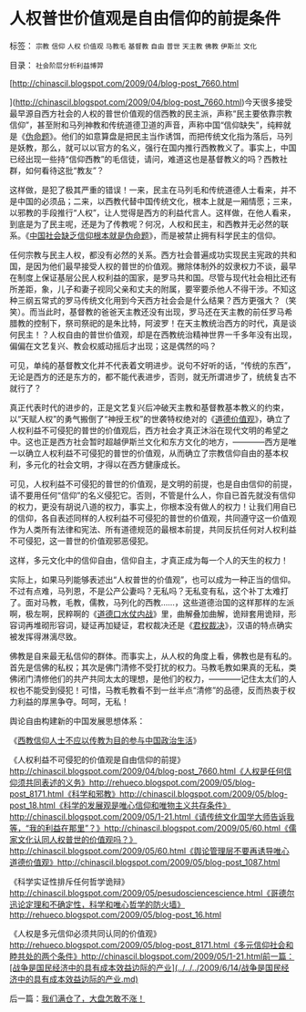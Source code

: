 # 人权普世价值观是自由信仰的前提条件

标签： `宗教` `信仰` `人权` `价值观` `马教毛` `基督教` `自由` `普世` `天主教` `佛教` `伊斯兰` `文化` 

目录： `社会阶层分析利益博羿`

[http://chinascil.blogspot.com/2009/04/blog-post_7660.html

](http://chinascil.blogspot.com/2009/04/blog-post_7660.html)今天很多接受最早源自西方社会的人权的普世价值观的信西教的民主派，声称“民主要依靠宗教信仰”，甚至附和马列神教和传统道德卫道的声音，声称中国“信仰缺失”，纯粹就是《[伪命题](../../../2009/4/11/大学无书：中国信仰缺失是一个伪命题.md)》。他们的如意算盘是把民主当作诱饵，而把传统文化指为落后，马列是妖教，那么，就可以以官方的名义，强行在国内推行西教教义了。事实上，中国已经出现一些持“信仰西教”的毛信徒，请问，难道这也是基督教义的吗？西教社群，如何看待这批“教友”？



这样做，是犯了极其严重的错误！一来，民主在马列毛和传统道德人士看来，并不是中国的必须品；二来，以西教代替中国传统文化，根本上就是一厢情愿；三来，以邪教的手段推行“人权”，让人觉得是西方的利益代言人。这样做，在他人看来，到底是为了民主呢，还是为了传教呢？何况，人权和民主，和西教并无必然的联系。《[中国社会缺乏信仰根本就是伪命题](../../../2009/4/11/大学无书：中国信仰缺失是一个伪命题.md)》，而是被禁止拥有科学民主的信仰。

任何宗教与民主人权，都没有必然的关系。西方社会普遍成功实现民主宪政的共和国，是因为他们最早接受人权的普世的价值观。撇除体制外的奴隶权力不谈，最早在制度上保证基层公民人权利益的国家，是罗马共和国。尽管与现代社会相比还有所差距，象，儿子和妻子视同父亲和丈夫的附属，要宰要杀他人不得干涉。不知这种三纲五常式的罗马传统文化用到今天西方社会会是什么结果？西方更强大？（笑笑）。而当此时，基督教的爸爸天主教还没有出现，罗马还在天主教的前任罗马希腊教的控制下，祭司祭祀的是朱比特，阿波罗！在天主教统治西方的时代，真是谈何民主！？人权自由的普世价值观，却是在西教统治精神世界一千多年没有出现，偏偏在文艺复兴、教会权威动摇后才出现；这是偶然的吗？

可见，单纯的基督教文化并不代表着文明进步。说句不好听的话，“传统的东西”，无论是西方的还是东方的，都不能代表进步，否则，就无所谓进步了，统统复古不就行了？

真正代表时代的进步的，正是文艺复兴后冲破天主教和基督教基本教义的约束，以“天赋人权”的勇气搬倒了“神授王权”的世袭特权绝对的《[道德价值观](../../../2009/3/11/信仰，个人世界观的基础断言；不是绝对的道德标准.md)》，确立了人权利益不可侵犯的普世的价值观后，西方社会才真正沐浴在现代文明的希望之中。这也正是西方社会暂时超越伊斯兰文化和东方文化的地方，————西方是唯一以确立人权利益不可侵犯的普世的价值观，从而确立了宗教信仰自由的基本权利，多元化的社会文明，才得以在西方健康成长。

可见，人权利益不可侵犯的普世的价值观，是文明的前提，也是自由信仰的前提，请不要用任何“信仰”的名义侵犯它。否则，不管是什么人，你自已首先就没有信仰的权力，更没有胡说八道的权力，事实上，你根本没有做人的权力！让我们用自已的信仰，各自表述同样的人权利益不可侵犯的普世的价值观，共同遵守这一价值观作为人类所有法律和宪法、所有道德规范的最根本前提，共同反抗任何对人权利益不可侵犯，这一普世的价值观邪恶侵犯。

这样，多元文化中的信仰自由，信仰自主，才真正成为每一个人的天生的权力！

实际上，如果马列能够表述出“人权普世的价值观”，也可以成为一种正当的信仰。不过有点难，马列恩，不是公产公妻吗？无私吗？无私变有私，这个补丁太难打了。面对马教，毛教，儒教，马列化的西教……，这些道德治国的这样那样的左派啊，极左啊，民粹啊的《[道德口水仗内战](../../../2009/1/28/笑谈中国道德口水仗之左中右派.md)》里，曲解叠加曲解，诡辩套用诡辩，形容词再堆砌形容词，疑证再加疑证，君权裁决还是《[君权裁决](../../../2009/3/25/中国式诡辩：疑证从有，君权裁决.md)》，汉语的特点确实被发挥得淋漓尽致。

佛教是自来最无私信仰的群体。而事实上，从人权的角度上看，佛教也是有私的。首先是信佛的私权；其次是佛门清修不受打扰的权力。马教毛教如果真的无私，类佛闭门清修他们的共产共同太太的理想，是他们的权力，————记住太太们的人权也不能受到侵犯！可惜，马教毛教看不到一丝半点“清修”的品德，反而热衷于权力利益的厚黑争夺。呵呵，无私！



舆论自由构建新的中国发展思想体系：

《[西教信仰人士不应以传教为目的参与中国政治生活](../../../2009/6/14/西教信仰人士不应以传教为目的参与中国政治生活.md)》

《人权利益不可侵犯的价值观是自由信仰的前提》http://chinascil.blogspot.com/2009/04/blog-post_7660.html《人权是任何信仰须共同表述的义务》http://rehueco.blogspot.com/2009/05/blog-post_8171.html《科学和邪教》http://chinascil.blogspot.com/2009/05/blog-post_18.html《科学的发展观是唯心信仰和唯物主义共存条件》http://chinascil.blogspot.com/2009/05/1-21.html《请传统文化国学大师告诉我等，“我的利益在那里”？》http://chinascil.blogspot.com/2009/05/60.html《儒家文化认同人权普世的价值观吗？》http://chinascil.blogspot.com/2009/05/60.html《舆论管理层不要再诱导唯心道德价值观》http://chinascil.blogspot.com/2009/05/blog-post_1087.html

《科学实证性排斥任何哲学诡辩》http://chinascil.blogspot.com/2009/05/pesudosciencescience.html《哥德尔迅论定理和不确定性，科学和唯心哲学的防火墙》http://rehueco.blogspot.com/2009/05/blog-post_16.html

《人权是多元信仰必须共同认同的价值观》http://rehueco.blogspot.com/2009/05/blog-post_8171.html《多元信仰社会和睦共处的两个条件》http://chinascil.blogspot.com/2009/05/1-21.html前一篇：[战争是国民经济中的具有成本效益边际的产业](../../../2009/6/14/战争是国民经济中的具有成本效益边际的产业.md)

后一篇：[我们满仓了，大盘怎敢不涨！](../../../2009/6/15/我们满仓了，大盘怎敢不涨！.md)